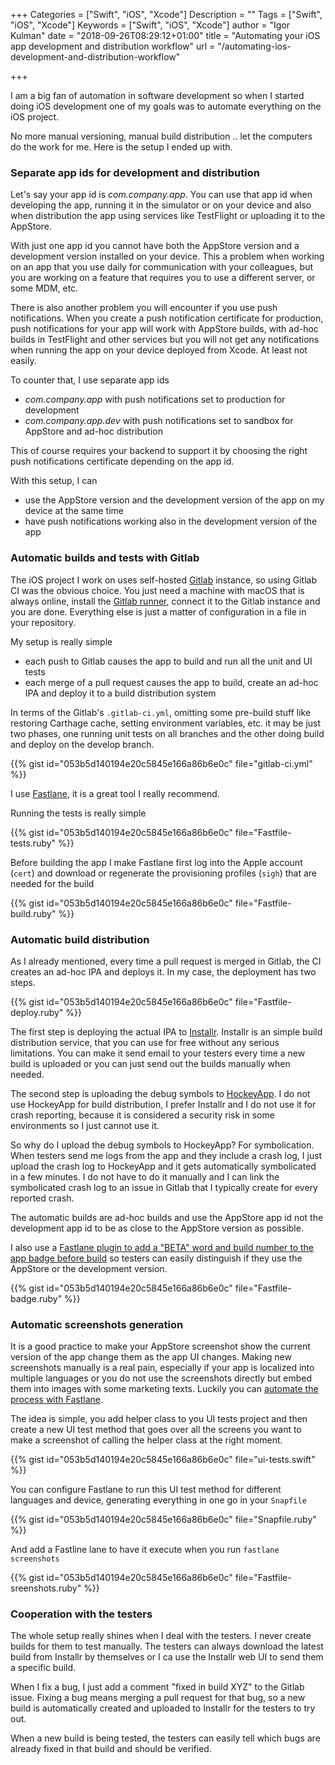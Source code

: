 +++
Categories = ["Swift", "iOS", "Xcode"]
Description = ""
Tags = ["Swift", "iOS", "Xcode"]
Keywords = ["Swift", "iOS", "Xcode"]
author = "Igor Kulman"
date = "2018-09-26T08:29:12+01:00"
title = "Automating your iOS app development and distribution workflow"
url = "/automating-ios-development-and-distribution-workflow"

+++

I am a big fan of automation in software development so when I started doing iOS development one of my goals was to automate everything on the iOS project. 

No more manual versioning, manual build distribution .. let the computers do the work for me. Here is the setup I ended up with. 

### Separate app ids for development and distribution

Let's say your app id is *com.company.app*. You can use that app id when developing the app, running it in the simulator or on your device and also when distribution the app using services like TestFlight or uploading it to the AppStore.

With just one app id you cannot have both the AppStore version and a development version installed on your device. This a problem when working on an app that you use daily for communication with your colleagues, but you are working on a feature that requires you to use a different server, or some MDM, etc.

There is also another problem you will encounter if you use push notifications. When you create a push notification certificate for production, push notifications for your app will work with AppStore builds, with ad-hoc builds in TestFlight and other services but you will not get any notifications when running the app on your device deployed from Xcode. At least not easily.

To counter that, I use separate app ids

* *com.company.app* with push notifications set to production for development
* *com.company.app.dev* with push notifications set to sandbox for AppStore and ad-hoc distribution

This of course requires your backend to support it by choosing the right push notifications certificate depending on the app id.

With this setup, I can

* use the AppStore version and the development version of the app on my device at the same time
* have push notifications working also in the development version of the app

### Automatic builds and tests with Gitlab

The iOS project I work on uses self-hosted [Gitlab](https://gitlab.com/) instance, so using Gitlab CI was the obvious choice. You just need a machine with macOS that is always online, install the [Gitlab runner](https://docs.gitlab.com/runner/), connect it to the Gitlab instance and you are done. Everything else is just a matter of configuration in a file in your repository. 

<!--more-->

My setup is really simple

* each push to Gitlab causes the app to build and run all the unit and UI tests
* each merge of a pull request causes the app to build, create an ad-hoc IPA and deploy it to a build distribution system

In terms of the Gitlab's `.gitlab-ci.yml`, omitting some pre-build stuff like restoring Carthage cache, setting environment variables, etc. it may be just two phases, one running unit tests on all branches and the other doing build and deploy on the develop branch.

{{% gist id="053b5d140194e20c5845e166a86b6e0c" file="gitlab-ci.yml" %}}

I use [Fastlane](https://fastlane.tools/), it is a great tool I really recommend. 

Running the tests is really simple

{{% gist id="053b5d140194e20c5845e166a86b6e0c" file="Fastfile-tests.ruby" %}}

Before building the app I make Fastlane first log into the Apple account (`cert`) and download or regenerate the provisioning profiles (`sigh`) that are needed for the build

{{% gist id="053b5d140194e20c5845e166a86b6e0c" file="Fastfile-build.ruby" %}}

### Automatic build distribution

As I already mentioned, every time a pull request is merged in Gitlab, the CI creates an ad-hoc IPA and deploys it. In my case, the deployment has two steps. 

{{% gist id="053b5d140194e20c5845e166a86b6e0c" file="Fastfile-deploy.ruby" %}}

The first step is deploying the actual IPA to [Installr](http://installrapp.com/). Installr is an simple build distribution service, that you can use for free without any serious limitations. You can make it send email to your testers every time a new build is uploaded or you can just send out the builds manually when needed.

The second step is uploading the debug symbols to [HockeyApp](https://www.hockeyapp.net/). I do not use HockeyApp for build distribution, I prefer Installr and I do not use it for crash reporting, because it is considered a security risk in some environments so I just cannot use it. 

So why do I upload the debug symbols to HockeyApp? For symbolication. When testers send me logs from the app and they include a crash log, I just upload the crash log to HockeyApp and it gets automatically symbolicated in a few minutes. I do not have to do it manually and I can link the symbolicated crash log to an issue in Gitlab that I typically create for every reported crash. 

The automatic builds are ad-hoc builds and use the AppStore app id not the development app id to be as close to the AppStore version as possible.

I also use a [Fastlane plugin to add a "BETA" word and build number to the app badge before build](https://github.com/HazAT/badge) so testers can easily distinguish if they use the AppStore or the development version. 

{{% gist id="053b5d140194e20c5845e166a86b6e0c" file="Fastfile-badge.ruby" %}}

### Automatic screenshots generation

It is a good practice to make your AppStore screenshot show the current version of the app change them as the app UI changes. Making new screenshots manually is a real pain, especially if your app is localized into multiple languages or you do not use the screenshots directly but embed them into images with some marketing texts. Luckily you can [automate the process with Fastlane](https://docs.fastlane.tools/getting-started/ios/screenshots/).

The idea is simple, you add helper class to you UI tests project and then create a new UI test method that goes over all the screens you want to make a screenshot of calling the helper class at the right moment. 

{{% gist id="053b5d140194e20c5845e166a86b6e0c" file="ui-tests.swift" %}}

You can configure Fastlane to run this UI test method for different languages and device, generating everything in one go in your `Snapfile`

{{% gist id="053b5d140194e20c5845e166a86b6e0c" file="Snapfile.ruby" %}}

And add a Fastline lane to have it execute when you run `fastlane screenshots`

{{% gist id="053b5d140194e20c5845e166a86b6e0c" file="Fastfile-sreenshots.ruby" %}}

### Cooperation with the testers

The whole setup really shines when I deal with the testers. I never create builds for them to test manually. The testers can always download the latest build from Installr by themselves or I ca use the Installr web UI to send them a specific build.

When I fix a bug, I just add a comment "fixed in build XYZ" to the Gitlab issue. Fixing a bug means merging a pull request for that bug, so a new build is automatically created and uploaded to Installr for the testers to try out.

When a new build is being tested, the testers can easily tell which bugs are already fixed in that build and should be verified.